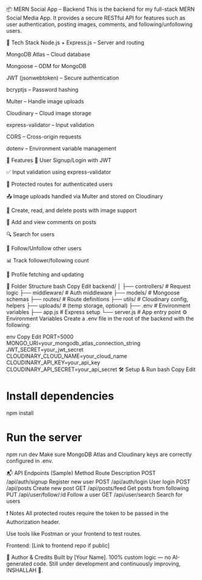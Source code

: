 📦 MERN Social App – Backend
This is the backend for my full-stack MERN Social Media App. It provides a secure RESTful API for features such as user authentication, posting images, comments, and following/unfollowing users.

🚀 Tech Stack
Node.js + Express.js – Server and routing

MongoDB Atlas – Cloud database

Mongoose – ODM for MongoDB

JWT (jsonwebtoken) – Secure authentication

bcryptjs – Password hashing

Multer – Handle image uploads

Cloudinary – Cloud image storage

express-validator – Input validation

CORS – Cross-origin requests

dotenv – Environment variable management

🔧 Features
👤 User Signup/Login with JWT

✅ Input validation using express-validator

🔐 Protected routes for authenticated users

📤 Image uploads handled via Multer and stored on Cloudinary

📝 Create, read, and delete posts with image support

💬 Add and view comments on posts

🔍 Search for users

👥 Follow/Unfollow other users

📊 Track follower/following count

🧾 Profile fetching and updating

📁 Folder Structure
bash
Copy
Edit
backend/
│
├── controllers/      # Request logic
├── middleware/       # Auth middleware
├── models/           # Mongoose schemas
├── routes/           # Route definitions
├── utils/            # Cloudinary config, helpers
├── uploads/          # (temp storage, optional)
├── .env              # Environment variables
├── app.js            # Express setup
└── server.js         # App entry point
⚙️ Environment Variables
Create a .env file in the root of the backend with the following:

env
Copy
Edit
PORT=5000
MONGO_URI=your_mongodb_atlas_connection_string
JWT_SECRET=your_jwt_secret
CLOUDINARY_CLOUD_NAME=your_cloud_name
CLOUDINARY_API_KEY=your_api_key
CLOUDINARY_API_SECRET=your_api_secret
🛠️ Setup & Run
bash
Copy
Edit
# Install dependencies
npm install

# Run the server
npm run dev
Make sure MongoDB Atlas and Cloudinary keys are correctly configured in .env.

📬 API Endpoints (Sample)
Method	Route	Description
POST	/api/auth/signup	Register new user
POST	/api/auth/login	User login
POST	/api/posts	Create new post
GET	/api/posts/feed	Get posts from following
PUT	/api/user/follow/:id	Follow a user
GET	/api/user/search	Search for users

❗ Notes
All protected routes require the token to be passed in the Authorization header.

Use tools like Postman or your frontend to test routes.

Frontend: [Link to frontend repo if public]

🧠 Author & Credits
Built by [Your Name].
100% custom logic — no AI-generated code.
Still under development and continuously improving, INSHALLAH 🙏.


